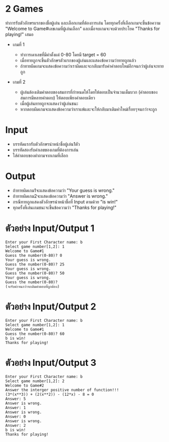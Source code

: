 # 2 Games

ทำการรับตัวอักษรแรกของชื่อผู้เล่น และเลือกเกมที่ต้องการเล่น โดยทุกครั้งที่เลือกเกมจะขึ้นข้อความ "Welcome to Game#เลขเกมที่ผู้เล่นเลือก" และเมื่อจบเกมจะจบด้วยประโยค "Thanks for playing!" เสมอ

*   เกมที่ 1
    -   ทำการเดาเลขที่มีค่าตั้งแต่ 0-80 โดยมี target = 60
    -   เมื่อทายถูกจะขึ้นตัวอักษรตัวแรกของผู้เล่นและแสดงข้อความว่าทายถูกแล้ว
    -   ถ้าทายผิดเกมจะแสดงข้อความว่าเราผิดและจะกลับมารับค่าคำตอบใหม่อีกจนกว่าผู้เล่นจะทายถูก

*   เกมที่ 2
    -   ผู้เล่นต้องเติมคำตอบของสมการที่กำหนดให้โดยให้ตอบเป็นจำนวนเต็มบวก (คำตอบของสมการมีหลายคำตอบ) ให้ตอบเพียงคำตอบเดียว
    -   เมื่อผู้เล่นทายถูกจะแสดงว่าผู้เล่นชนะ
    -   หากตอบผิดเกมจะแสดงข้อความว่าเราแพ้และจะให้กลับมาเติมคำใหม่เรื่อยๆจนกว่าจะถูก

# Input
*   บรรทัดแรกรับตัวอักษรนำหน้าชื่อผู้เล่น1ตัว
*   บรรทัดสองรับค่าเลขของเกมที่ต้องการเล่น
*   ใส่คำตอบของคำถามจากเกมที่เลือก

# Output
*   ถ้าทายผิดเกม1จะแสดงข้อความว่า "Your guess is wrong."
*   ถ้าทายผิดเกม2จะแสดงข้อความว่า "Answer is wrong."
*   กรณีทายถูกแสดงตัวอักษรนำหน้าชื่อที่ Input ตามด้วย "is win!"
*   ทุกครั้งที่เล่นเกมชนะจะขึ้นข้อความว่า "Thanks for playing!"

# ตัวอย่าง Input/Output 1
    Enter your First Character name: b
    Select game number[1,2]: 1
    Welcome to Game#1
    Guess the number(0-80)? 0
    Your guess is wrong.
    Guess the number(0-80)? 25
    Your guess is wrong.
    Guess the number(0-80)? 50
    Your guess is wrong.
    Guess the number(0-80)?
    (จะรับค่าจนกว่าจะเติมคำตอบที่ถูกต้อง)

# ตัวอย่าง Input/Output 2
    Enter your First Character name: b
    Select game number[1,2]: 1
    Welcome to Game#1
    Guess the number(0-80)? 60
    b is win!
    Thanks for playing!

# ตัวอย่าง Input/Output 3
    Enter your First Character name: b
    Select game number[1,2]: 2
    Welcome to Game#2
    Answer the interger positive number of function!!!
    (3*(x**3)) + (2(x**2)) - (12*x) - 8 = 0
    Answer: 5
    Answer is wrong.
    Answer: 1
    Answer is wrong.
    Answer: 0
    Answer is wrong.
    Answer: 2
    b is win!
    Thanks for playing!
